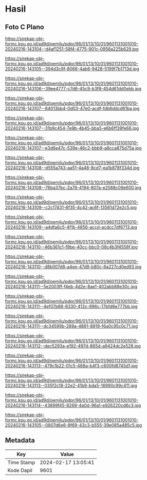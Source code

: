 # Hasil

## Foto C Plano

https://sirekap-obj-formc.kpu.go.id/ad9d/pemilu/pdpr/96/01/13/10/01/9601131001010-20240216-143104--d4af1251-58f4-4775-901c-0956a225b629.jpg

https://sirekap-obj-formc.kpu.go.id/ad9d/pemilu/pdpr/96/01/13/10/01/9601131001010-20240216-143105--394d3c9f-8066-4ab6-9428-5199f7b1713d.jpg

https://sirekap-obj-formc.kpu.go.id/ad9d/pemilu/pdpr/96/01/13/10/01/9601131001010-20240216-143106--39ee4777-c7d6-45c9-b3f8-454d61dd0ebb.jpg

https://sirekap-obj-formc.kpu.go.id/ad9d/pemilu/pdpr/96/01/13/10/01/9601131001010-20240216-143107--84013bb4-0d03-47e0-acdf-fdb6ddcd61ba.jpg

https://sirekap-obj-formc.kpu.go.id/ad9d/pemilu/pdpr/96/01/13/10/01/9601131001010-20240216-143107--31b9c454-7e9b-4b45-bba5-e6b6ff39fe66.jpg

https://sirekap-obj-formc.kpu.go.id/ad9d/pemilu/pdpr/96/01/13/10/01/9601131001010-20240216-143107--e3d6e47c-539e-46c2-bbb9-a8cca875d75a.jpg

https://sirekap-obj-formc.kpu.go.id/ad9d/pemilu/pdpr/96/01/13/10/01/9601131001010-20240216-143108--d555a743-aa51-4a48-8cd7-ea1b878f334d.jpg

https://sirekap-obj-formc.kpu.go.id/ad9d/pemilu/pdpr/96/01/13/10/01/9601131001010-20240216-143108--76ba37bc-2a76-4194-807a-e2588c09e600.jpg

https://sirekap-obj-formc.kpu.go.id/ad9d/pemilu/pdpr/96/01/13/10/01/9601131001010-20240216-143109--c2c17431-6f35-4c42-ac6f-13581d72e2c5.jpg

https://sirekap-obj-formc.kpu.go.id/ad9d/pemilu/pdpr/96/01/13/10/01/9601131001010-20240216-143109--a4dfa6c5-4f1b-4856-accd-acdcc7df6713.jpg

https://sirekap-obj-formc.kpu.go.id/ad9d/pemilu/pdpr/96/01/13/10/01/9601131001010-20240216-143110--46b361c1-f9be-40cc-bbc0-08c4b3f4558f.jpg

https://sirekap-obj-formc.kpu.go.id/ad9d/pemilu/pdpr/96/01/13/10/01/9601131001010-20240216-143110--d8b007d8-a4ee-47d9-b80c-6a227cd0ed93.jpg

https://sirekap-obj-formc.kpu.go.id/ad9d/pemilu/pdpr/96/01/13/10/01/9601131001010-20240216-143111--5e2003ff-f4eb-4d2e-8ae1-402abb88e30c.jpg

https://sirekap-obj-formc.kpu.go.id/ad9d/pemilu/pdpr/96/01/13/10/01/9601131001010-20240216-143111--4ef07b88-8330-412c-996c-17bfd6e777bb.jpg

https://sirekap-obj-formc.kpu.go.id/ad9d/pemilu/pdpr/96/01/13/10/01/9601131001010-20240216-143111--dc34599b-289a-4891-8919-f6a0c95c0c71.jpg

https://sirekap-obj-formc.kpu.go.id/ad9d/pemilu/pdpr/96/01/13/10/01/9601131001010-20240216-143112--dec5293a-e192-497d-865d-a9424dc2e528.jpg

https://sirekap-obj-formc.kpu.go.id/ad9d/pemilu/pdpr/96/01/13/10/01/9601131001010-20240216-143113--479c1b22-01c5-488a-b4f3-c600fd6745d1.jpg

https://sirekap-obj-formc.kpu.go.id/ad9d/pemilu/pdpr/96/01/13/10/01/9601131001010-20240216-143113--035f2c18-22e2-41b9-bda5-16990c99c411.jpg

https://sirekap-obj-formc.kpu.go.id/ad9d/pemilu/pdpr/96/01/13/10/01/9601131001010-20240216-143114--43899f45-8269-4a0d-96a1-e926220cd6c3.jpg

https://sirekap-obj-formc.kpu.go.id/ad9d/pemilu/pdpr/96/01/13/10/01/9601131001010-20240216-143105--0807d6e6-8f69-43c3-b555-39e085a485c5.jpg


## Metadata

| Key        | Value               |
| ---------- | ------------------- |
| Time Stamp | 2024-02-17 13:05:41 |
| Kode Dapil | 9601                |




